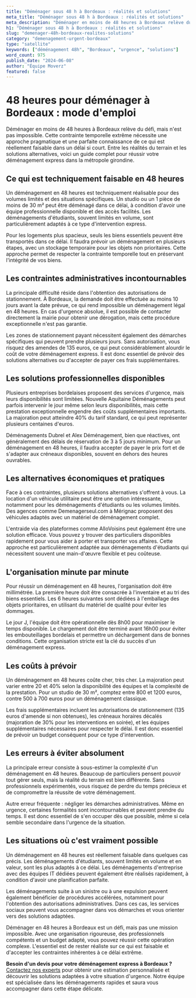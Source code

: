 ```yaml
---
title: "Déménager sous 48 h à Bordeaux : réalités et solutions"
meta_title: "Déménager sous 48 h à Bordeaux : réalités et solutions"
meta_description: "Déménager en moins de 48 heures à Bordeaux relève du défi, mais n'est pas impossible. Cette contrainte temporelle extrême nécessite une approche pragm."
h1: "Déménager sous 48 h à Bordeaux : réalités et solutions"
slug: "demenager-48h-bordeaux-realites-solutions"
category: "demenagement-urgent-bordeaux"
type: "satellite"
keywords: ["déménagement 48h", "Bordeaux", "urgence", "solutions"]
word_count: 975
publish_date: "2024-06-08"
author: "Équipe Moverz"
featured: false
---
```



# 48 heures pour déménager à Bordeaux : mode d'emploi

Déménager en moins de 48 heures à Bordeaux relève du défi, mais n'est pas impossible. Cette contrainte temporelle extrême nécessite une approche pragmatique et une parfaite connaissance de ce qui est réellement faisable dans un délai si court. Entre les réalités du terrain et les solutions alternatives, voici un guide complet pour réussir votre déménagement express dans la métropole girondine.

## Ce qui est techniquement faisable en 48 heures

Un déménagement en 48 heures est techniquement réalisable pour des volumes limités et des situations spécifiques. Un studio ou un 1 pièce de moins de 30 m² peut être déménagé dans ce délai, à condition d'avoir une équipe professionnelle disponible et des accès facilités. Les déménagements d'étudiants, souvent limités en volume, sont particulièrement adaptés à ce type d'intervention express.

Pour les logements plus spacieux, seuls les biens essentiels peuvent être transportés dans ce délai. Il faudra prévoir un déménagement en plusieurs étapes, avec un stockage temporaire pour les objets non prioritaires. Cette approche permet de respecter la contrainte temporelle tout en préservant l'intégrité de vos biens.

## Les contraintes administratives incontournables

La principale difficulté réside dans l'obtention des autorisations de stationnement. À Bordeaux, la demande doit être effectuée au moins 10 jours avant la date prévue, ce qui rend impossible un déménagement légal en 48 heures. En cas d'urgence absolue, il est possible de contacter directement la mairie pour obtenir une dérogation, mais cette procédure exceptionnelle n'est pas garantie.

Les zones de stationnement payant nécessitent également des démarches spécifiques qui peuvent prendre plusieurs jours. Sans autorisation, vous risquez des amendes de 135 euros, ce qui peut considérablement alourdir le coût de votre déménagement express. Il est donc essentiel de prévoir des solutions alternatives ou d'accepter de payer ces frais supplémentaires.

## Les solutions professionnelles disponibles

Plusieurs entreprises bordelaises proposent des services d'urgence, mais leurs disponibilités sont limitées. Nouvelle Aquitaine Déménagements peut parfois intervenir le jour même selon leurs disponibilités, mais cette prestation exceptionnelle engendre des coûts supplémentaires importants. La majoration peut atteindre 40% du tarif standard, ce qui peut représenter plusieurs centaines d'euros.

Déménagements Dubrel et Alex Déménagement, bien que réactives, ont généralement des délais de réservation de 3 à 5 jours minimum. Pour un déménagement en 48 heures, il faudra accepter de payer le prix fort et de s'adapter aux créneaux disponibles, souvent en dehors des heures ouvrables.

## Les alternatives économiques et pratiques

Face à ces contraintes, plusieurs solutions alternatives s'offrent à vous. La location d'un véhicule utilitaire peut être une option intéressante, notamment pour les déménagements d'étudiants ou les volumes limités. Des agences comme Demenagerseul.com à Mérignac proposent des véhicules adaptés avec un matériel de déménagement complet.

L'entraide via des plateformes comme AlloVoisins peut également être une solution efficace. Vous pouvez y trouver des particuliers disponibles rapidement pour vous aider à porter et transporter vos affaires. Cette approche est particulièrement adaptée aux déménagements d'étudiants qui nécessitent souvent une main-d'œuvre flexible et peu coûteuse.

## L'organisation minute par minute

Pour réussir un déménagement en 48 heures, l'organisation doit être millimétrée. La première heure doit être consacrée à l'inventaire et au tri des biens essentiels. Les 6 heures suivantes sont dédiées à l'emballage des objets prioritaires, en utilisant du matériel de qualité pour éviter les dommages.

Le jour J, l'équipe doit être opérationnelle dès 8h00 pour maximiser le temps disponible. Le chargement doit être terminé avant 16h00 pour éviter les embouteillages bordelais et permettre un déchargement dans de bonnes conditions. Cette organisation stricte est la clé du succès d'un déménagement express.

## Les coûts à prévoir

Un déménagement en 48 heures coûte cher, très cher. La majoration peut varier entre 20 et 40% selon la disponibilité des équipes et la complexité de la prestation. Pour un studio de 30 m², comptez entre 800 et 1200 euros, contre 500 à 700 euros pour un déménagement classique.

Les frais supplémentaires incluent les autorisations de stationnement (135 euros d'amende si non obtenues), les créneaux horaires décalés (majoration de 30% pour les interventions en soirée), et les équipes supplémentaires nécessaires pour respecter le délai. Il est donc essentiel de prévoir un budget conséquent pour ce type d'intervention.

## Les erreurs à éviter absolument

La principale erreur consiste à sous-estimer la complexité d'un déménagement en 48 heures. Beaucoup de particuliers pensent pouvoir tout gérer seuls, mais la réalité du terrain est bien différente. Sans professionnels expérimentés, vous risquez de perdre du temps précieux et de compromettre la réussite de votre déménagement.

Autre erreur fréquente : négliger les démarches administratives. Même en urgence, certaines formalités sont incontournables et peuvent prendre du temps. Il est donc essentiel de s'en occuper dès que possible, même si cela semble secondaire dans l'urgence de la situation.

## Les situations où c'est vraiment possible

Un déménagement en 48 heures est réellement faisable dans quelques cas précis. Les déménagements d'étudiants, souvent limités en volume et en valeur, sont les plus adaptés à ce délai. Les déménagements d'entreprise avec des équipes IT dédiées peuvent également être réalisés rapidement, à condition d'avoir une planification parfaite.

Les déménagements suite à un sinistre ou à une expulsion peuvent également bénéficier de procédures accélérées, notamment pour l'obtention des autorisations administratives. Dans ces cas, les services sociaux peuvent vous accompagner dans vos démarches et vous orienter vers des solutions adaptées.

Déménager en 48 heures à Bordeaux est un défi, mais pas une mission impossible. Avec une organisation rigoureuse, des professionnels compétents et un budget adapté, vous pouvez réussir cette opération complexe. L'essentiel est de rester réaliste sur ce qui est faisable et d'accepter les contraintes inhérentes à ce délai extrême.

**Besoin d'un devis pour votre déménagement express à Bordeaux ?** [Contactez nos experts](/contact) pour obtenir une estimation personnalisée et découvrir les solutions adaptées à votre situation d'urgence. Notre équipe est spécialisée dans les déménagements rapides et saura vous accompagner dans cette étape délicate.
